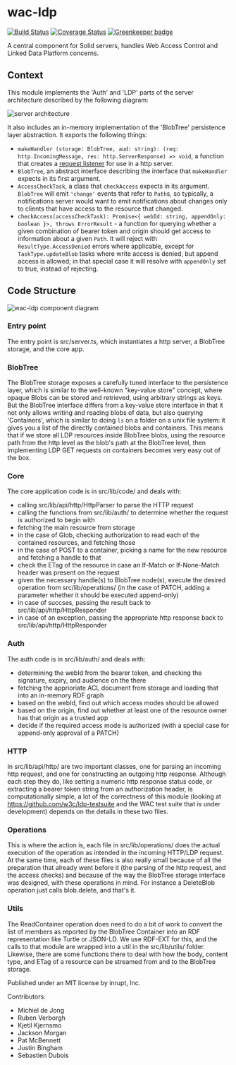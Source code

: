 # wac-ldp

[![Build Status](https://travis-ci.org/inrupt/wac-ldp.svg?branch=master)](https://travis-ci.org/inrupt/wac-ldp) [![Coverage Status](https://coveralls.io/repos/github/inrupt/wac-ldp/badge.svg?branch=master)](https://coveralls.io/github/inrupt/wac-ldp?branch=master) [![Greenkeeper badge](https://badges.greenkeeper.io/inrupt/wac-ldp.svg)](https://greenkeeper.io/)

A central component for Solid servers, handles Web Access Control and Linked Data Platform concerns.

## Context

This module implements the 'Auth' and 'LDP' parts of the server architecture described by the following diagram:

![server architecture](https://user-images.githubusercontent.com/408412/56799596-8c5eb980-6819-11e9-89f1-785c7cdc0e34.png)

It also includes an in-memory implementation of the 'BlobTree' persistence layer abstraction.
It exports the following things:
* `makeHandler (storage: BlobTree, aud: string): (req: http.IncomingMessage, res: http.ServerResponse) => void`, a function that creates a [request listener](https://nodejs.org/api/http.html#http_http_createserver_options_requestlistener) for use in a http server.
* `BlobTree`, an abstract interface describing the interface that `makeHandler` expects in its first argument.
* `AccessCheckTask`, a class that `checkAccess` expects in its argument. `BlobTree` will emit `'change'` events that refer to `Path`s, so typically, a notifications server would want to emit notifications about changes only to clients that have access to the resource that changed. 
* `checkAccess(accessCheckTask): Promise<{ webId: string, appendOnly: boolean }>, throws ErrorResult` - a function for querying whether a given combination of bearer token and origin should get access to information about a given `Path`. It will reject with `ResultType.AccessDenied` errors where applicable, except for `TaskType.updateBlob` tasks where write access is denied, but append access is allowed; in that special case it will resolve with `appendOnly` set to true, instead of rejecting.

## Code Structure

![wac-ldp component diagram](https://user-images.githubusercontent.com/408412/56473918-6e3c3680-6472-11e9-980d-2ed6c1c762dc.png)


### Entry point
The entry point is src/server.ts, which instantiates a http server, a BlobTree storage, and the core app.

### BlobTree
The BlobTree storage exposes a carefully tuned interface to the persistence layer, which is similar to the well-known "key-value store" concept, where opaque Blobs can be stored and retrieved, using arbitrary strings as keys. But the BlobTree interface differs from a key-value store interface in that it not only allows writing and reading blobs of data, but also querying 'Containers', which is similar to doing `ls` on a folder on a unix file system: it gives you a list of the directly contained blobs and containers.
This means that if we store all LDP resources inside BlobTree blobs, using the resource path from the http level as the blob's path at the BlobTree level, then implementing LDP GET requests on containers becomes very easy out of the box.

### Core
The core application code is in src/lib/code/ and deals with:
* calling src/lib/api/http/HttpParser to parse the HTTP request
* calling the functions from src/lib/auth/ to determine whether the request is authorized to begin with
* fetching the main resource from storage
* in the case of Glob, checking authorization to read each of the contained resources, and fetching those
* in the case of POST to a container, picking a name for the new resource and fetching a handle to that
* check the ETag of the resource in case an If-Match or If-None-Match header was present on the request
* given the necessary handle(s) to BlobTree node(s), execute the desired operation from src/lib/operations/ (in the case of PATCH, adding a parameter whether it should be executed append-only)
* in case of succses, passing the result back to src/lib/api/http/HttpResponder
* in case of an exception, passing the appropriate http response back to src/lib/api/http/HttpResponder

### Auth
The auth code is in src/lib/auth/ and deals with:
* determining the webId from the bearer token, and checking the signature, expiry, and audience on the there
* fetching the apprioriate ACL document from storage and loading that into an in-memory RDF graph
* based on the webId, find out which access modes should be allowed
* based on the origin, find out whether at least one of the resource owner has that origin as a trusted app
* decide if the required access mode is authorized (with a special case for append-only approval of a PATCH)

### HTTP
In src/lib/api/http/ are two important classes, one for parsing an incoming http request, and one for constructing an outgoing http response. Although each step they do, like setting a numeric http response status code, or extracting a bearer token string from an authorization header, is computationally simple, a lot of the correctness of this module (looking at https://github.com/w3c/ldp-testsuite and the WAC test suite that is under development) depends on the details in these two files.

### Operations
This is where the action is, each file in src/lib/operations/ does the actual execution of the operation as intended in the incoming HTTP/LDP request. At the same time, each of these files is also really small because of all the preparation that already went before it (the parsing of the http request, and the access checks) and because of the way the BlobTree storage interface was designed, with these operations in mind. For instance a DeleteBlob operation just calls blob.delete, and that's it.

### Utils
The ReadContainer operation does need to do a bit of work to convert the list of members as reported by the BlobTree Container into an RDF representation like Turtle or JSON-LD. We use RDF-EXT for this, and the calls to that module are wrapped into a util in the src/lib/utils/ folder. Likewise, there are some functions there to deal with how the body, content type, and ETag of a resource can be streamed from and to the BlobTree storage.

Published under an MIT license by inrupt, Inc.

Contributors:
* Michiel de Jong
* Ruben Verborgh
* Kjetil Kjernsmo
* Jackson Morgan
* Pat McBennett
* Justin Bingham
* Sebastien Dubois
